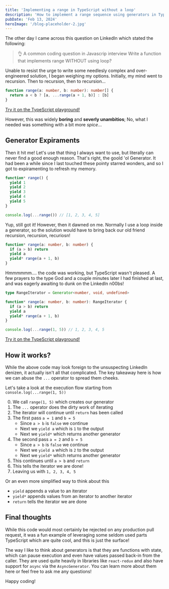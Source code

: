 ```yaml
---
title: 'Implementing a range in TypeScript without a loop'
description: 'How to implement a range sequence using generators in TypeScript for fun!'
pubDate: 'Feb 13, 2024'
heroImage: '/blog-placeholder-2.jpg'
---
```


The other day I came across this question on LinkedIn which stated the following:

> 👌 A common coding question in Javascrip interview
Write a function that implements range WITHOUT using loop?

Unable to resist the urge to write some needlesly complex and over-engineered solution, I began weighing my options. Initially, my mind went to recursion. Then to recursion, then to recursion...

```ts
function range(a: number, b: number): number[] {
  return a < b ? [a, ...range(a + 1, b)] : [b]
}
```

[Try it on the TypeScript playground!](https://www.typescriptlang.org/play?module=1#code/GYVwdgxgLglg9mABAJwIZgOYFMAUqBciYIAtgEZbIA0iZhx5lAlPaRcgNoC6iA3gFCIUWKCGRJUiADy1EAfkQdUNAHRq0mXJIDUiAIw0yTHoQ5ku-AL79+AeluIsAD1QkADgBssiEAGdU2PwQCL5wXioecBg4Gtg4BvoADExMQA)

However, this was widely **boring** and **severly unambitios**; No, what I needed was something with a bit more *spice*...

## Generator Expiraments

Then it hit me! Let's use that thing I always want to use, but literally can never find a good enough reason. That's right, the goold 'ol Generator. It had been a while since I last touched these pointy starred wonders, and so I got to expiramenting to refresh my memory.

```ts
function* range() {
  yield 1
  yield 2
  yield 3
  yield 4
  yield 5
}

console.log(...range()) // [1, 2, 3, 4, 5]
```

Yup, still got it! However, then it dawned on me. Normally I use a loop inside a generator, so the solution would have to bring back our old friend recursion, recursion, recuriosn!

```ts
function* range(a: number, b: number) {
  if (a > b) return
  yield a
  yield* range(a + 1, b)
}
```

Hmmmmmm.... the code was working, but TypeScript wasn't pleased. A few prayers to the type God and a couple minutes later I had finished at last, and was eagerly awaiting to dunk on the LinkedIn n00bs!

```ts
type RangeIterator = Generator<number, void, undefined>

function* range(a: number, b: number): RangeIterator {
  if (a > b) return
  yield a
  yield* range(a + 1, b)
}

console.log(...range(1, 5)) // 1, 2, 3, 4, 5
```

[Try it on the TypeScript playground!](https://www.typescriptlang.org/play?module=1&ssl=10&ssc=29&pln=2&pc=1#code/FAFwngDgpgBASgQwHYHMoEkRQE4JAe2xgF4YBxKJHPQgHiQFcBbAIxwBoYA3fASwBNODJPygAzXlX4A+YMDHCAxiF74kAKhi5UUABQIAXDEasOMFkZNtsASiOIdmagSIBvYDBi8xMfTGnmNlpQIAzYSB4wYLxQADb8MAiR0XH8mtpougDUWQicLDbAAL5yimoAzvixUAB0sfgoujXNGXoAjJxtAAw2NkA)

## How it works?

While the above code may look foreign to the unsuspecting LinkedIn denizen, it actually isn't all that complicated. The key takeaway here is how we can abuse the `...` operator to spread them cheeks.

Let's take a look at the execution flow starting from `console.log(...range(1, 5))`

0. We call `range(1, 5)` which creates our generator
1. The `...` operator does the dirty work of iterating
2. The iterator will continue until `return` has been called
3. The first pass `a = 1` and `b = 5`
   - Since `a > b` is `false` we continue
   - Next we `yield a` which is `1` to the output
   - Next we `yield*` which returns another generator
4. The second pass `a = 2` and `b = 5`
   - Since `a > b` is `false` we continue
   - Next we `yield a` which is `2` to the output
   - Next we `yield*` which returns another generator
4. This continues until `a > b` and `return`
5. This tells the iterator we are done!
6. Leaving us with `1, 2, 3, 4, 5`

Or an even more simplified way to think about this

- `yield` appends a value to an iterator
- `yield*` appends values from an iterator to another iterator
- `return` tells the iterator we are done

## Final thoughts

While this code would most certainly be rejected on any production pull request, it was a fun example of leveraging some seldom used parts TypeScript which are quite cool, and this is just the surface!

The way I like to think about generators is that they are functions with state, which can pause execution and even have values passed back-in from the caller. They are used quite heavily in libraries like `react-redux` and also have support for `async` via the `AsyncGenerator`. You can learn more about them here or feel free to ask me any questions!

Happy coding!
